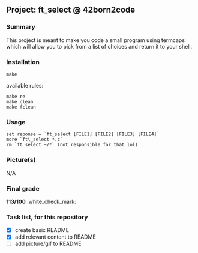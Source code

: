 ## Project: ft\_select @ 42born2code

### Summary
This project is meant to make you code a small program using termcaps which will allow you to pick from a list of choices and return it to your shell.

### Installation
```
make
```

available rules:
```
make re
make clean
make fclean
```

### Usage
```
set reponse = `ft_select [FILE1] [FILE2] [FILE3] [FILE4]`
more `ft\_select *.c`
rm `ft_select ~/*` (not responsible for that lol)
```

### Picture(s)
N/A

### Final grade
**113/100** :white\_check\_mark:

### Task list, for this repository
- [x] create basic README
- [x] add relevant content to README
- [ ] add picture/gif to README
